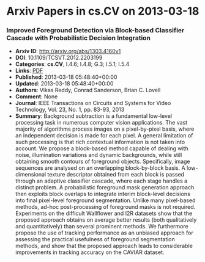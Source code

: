 # Arxiv Papers in cs.CV on 2013-03-18
### Improved Foreground Detection via Block-based Classifier Cascade with Probabilistic Decision Integration
- **Arxiv ID**: http://arxiv.org/abs/1303.4160v1
- **DOI**: 10.1109/TCSVT.2012.2203199
- **Categories**: **cs.CV**, I.4.6; I.4.8; G.3; I.5.1; I.5.4
- **Links**: [PDF](http://arxiv.org/pdf/1303.4160v1)
- **Published**: 2013-03-18 05:48:40+00:00
- **Updated**: 2013-03-18 05:48:40+00:00
- **Authors**: Vikas Reddy, Conrad Sanderson, Brian C. Lovell
- **Comment**: None
- **Journal**: IEEE Transactions on Circuits and Systems for Video Technology,
  Vol. 23, No. 1, pp. 83-93, 2013
- **Summary**: Background subtraction is a fundamental low-level processing task in numerous computer vision applications. The vast majority of algorithms process images on a pixel-by-pixel basis, where an independent decision is made for each pixel. A general limitation of such processing is that rich contextual information is not taken into account. We propose a block-based method capable of dealing with noise, illumination variations and dynamic backgrounds, while still obtaining smooth contours of foreground objects. Specifically, image sequences are analysed on an overlapping block-by-block basis. A low-dimensional texture descriptor obtained from each block is passed through an adaptive classifier cascade, where each stage handles a distinct problem. A probabilistic foreground mask generation approach then exploits block overlaps to integrate interim block-level decisions into final pixel-level foreground segmentation. Unlike many pixel-based methods, ad-hoc post-processing of foreground masks is not required. Experiments on the difficult Wallflower and I2R datasets show that the proposed approach obtains on average better results (both qualitatively and quantitatively) than several prominent methods. We furthermore propose the use of tracking performance as an unbiased approach for assessing the practical usefulness of foreground segmentation methods, and show that the proposed approach leads to considerable improvements in tracking accuracy on the CAVIAR dataset.



